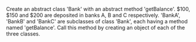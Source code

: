 Create an abstract class 'Bank' with an abstract method 'getBalance'. 
$100, $150 and $200 are deposited in banks A, B and C respectively. 'BankA', 'BankB' and 'BankC' are subclasses
of class 'Bank', each having a method named 'getBalance'. Call this method by creating an object of each of the
three classes.